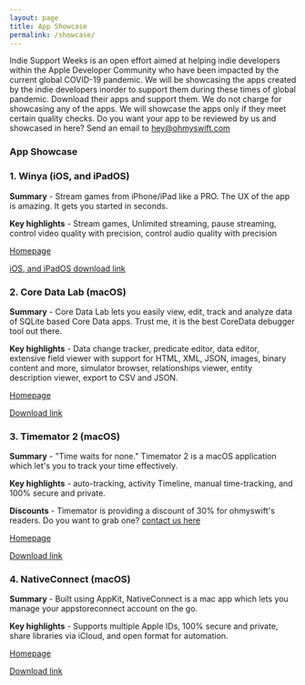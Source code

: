 ```yaml
---
layout: page
title: App Showcase
permalink: /showcase/
---
```


Indie Support Weeks is an open effort aimed at helping indie developers within the Apple Developer Community who have been impacted by the current global COVID-19 pandemic. We will be showcasing the apps created by the indie developers inorder to support them during these times of global pandemic. Download their apps and support them.
We do not charge for showcasing any of the apps. We will showcase the apps only if they meet certain quality checks. Do you want your app to be reviewed by us and showcased in here? Send an email to <hey@ohmyswift.com> 

### App Showcase

### 1. Winya (iOS, and iPadOS)

**Summary** - Stream games from iPhone/iPad like a PRO. The UX of the app is amazing. It gets you started in seconds.

**Key highlights** - Stream games, Unlimited streaming, pause streaming, control video quality with precision, control audio quality with precision

[Homepage](https://winya.app)

[iOS, and iPadOS download link](https://apps.apple.com/app/id1504093464)

### 2. Core Data Lab (macOS)

**Summary** - Core Data Lab lets you easily view, edit, track and analyze data of SQLite based Core Data apps. Trust me, it is the best CoreData debugger tool out there.

**Key highlights** - Data change tracker, predicate editor, data editor, extensive field viewer with support for HTML, XML, JSON, images, binary content and more, simulator browser, relationships viewer, entity description viewer, export to CSV and JSON.

[Homepage](https://betamagic.nl/products/coredatalab.html)

[Download link](https://apps.apple.com/in/app/core-data-lab/id1460684638?mt=12)

### 3. Timemator 2 (macOS)

**Summary** - "Time waits for none." Timemator 2 is a macOS application which let's you to track your time effectively.

**Key highlights** - auto-tracking, activity Timeline, manual time-tracking, and 100% secure and private.

**Discounts** - Timemator is providing a discount of 30% for ohmyswift's readers. Do you want to grab one? [contact us here](/blog/social)

[Homepage](https://timemator.com/)

[Download link](https://s3-eu-west-1.amazonaws.com/catforce-timemator/releases/Timemator.dmg)

### 4. NativeConnect (macOS)

**Summary** - Built using AppKit, NativeConnect is a mac app which lets you manage your appstoreconnect account on the go.

**Key highlights** - Supports multiple Apple IDs, 100% secure and private, share libraries via iCloud, and open format for automation.

[Homepage](https://nativeconnect.app/)

[Download link](https://install.appcenter.ms/users/vadim.shpakovski/apps/nativeconnect/distribution_groups/public)
